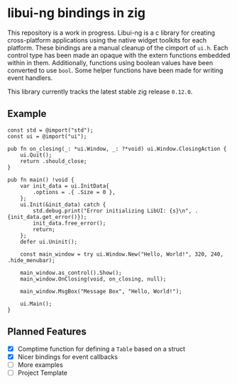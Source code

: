 # libui-ng bindings in zig

This repository is a work in progress. Libui-ng is a c library for creating
cross-platform applications using the native widget toolkits for each platform.
These bindings are a manual cleanup of the cimport of `ui.h`. Each control
type has been made an opaque with the extern functions embedded within in them.
Additionally, functions using boolean values have been converted to use `bool`.
Some helper functions have been made for writing event handlers.

This library currently tracks the latest stable zig release `0.12.0`.  

## Example
```zig
const std = @import("std");
const ui = @import("ui");

pub fn on_closing(_: *ui.Window, _: ?*void) ui.Window.ClosingAction {
    ui.Quit();
    return .should_close;
}

pub fn main() !void {
    var init_data = ui.InitData{
        .options = .{ .Size = 0 },
    };
    ui.Init(&init_data) catch {
        std.debug.print("Error initializing LibUI: {s}\n", .{init_data.get_error()});
        init_data.free_error();
        return;
    };
    defer ui.Uninit();

    const main_window = try ui.Window.New("Hello, World!", 320, 240, .hide_menubar);

    main_window.as_control().Show();
    main_window.OnClosing(void, on_closing, null);

    main_window.MsgBox("Message Box", "Hello, World!");

    ui.Main();
}
```

## Planned Features
- [x] Comptime function for defining a `Table` based on a struct
- [x] Nicer bindings for event callbacks
- [ ] More examples
- [ ] Project Template
